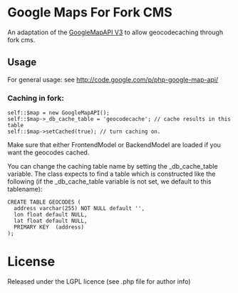 # Google Maps For Fork CMS

An adaptation of the
[GoogleMapAPI V3](http://code.google.com/p/php-google-map-api/) to
allow geocodecaching through fork cms.


## Usage

For general usage: see http://code.google.com/p/php-google-map-api/

### Caching in fork:

    self::$map = new GoogleMapAPI();
    self::$map->_db_cache_table = 'geocodecache'; // cache results in this table
    self::$map->setCached(true); // turn caching on.

Make sure that either FrontendModel or BackendModel are loaded if you want the geocodes cached.

You can change the caching table name by setting the _db_cache_table
variable. The class expects to find a table which is constructed like
the following (if the _db_cache_table variable is not set, we default
to this tablename):

    CREATE TABLE GEOCODES (
      address varchar(255) NOT NULL default '',
      lon float default NULL,
      lat float default NULL,
      PRIMARY KEY  (address)
    );


# License

Released under the LGPL licence (see .php file for author info)
